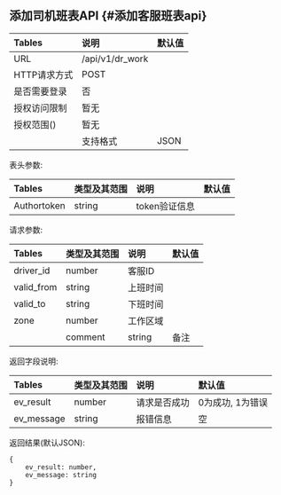 ## 添加司机班表API {#添加客服班表api}

| Tables | 说明 | 默认值 |
| :--- | :--- | :--- |
| URL | /api/v1/dr\_work |  |
| HTTP请求方式 | POST |  |
| 是否需要登录 | 否 |  |
| 授权访问限制 | 暂无 |  |
| 授权范围\(\) | 暂无 |  |
|  | 支持格式 | JSON |

表头参数:

| Tables | 类型及其范围 | 说明 | 默认值 |
| :--- | :--- | :--- | :--- |
| Authortoken | string | token验证信息 |  |

请求参数:

| Tables | 类型及其范围 | 说明 | 默认值 |
| :--- | :--- | :--- | :--- |
| driver\_id | number | 客服ID |  |
| valid\_from | string | 上班时间 |  |
| valid\_to | string | 下班时间 |  |
| zone | number | 工作区域 |  |
|  | comment | string | 备注 |

返回字段说明:

| Tables | 类型及其范围 | 说明 | 默认值 |
| :--- | :--- | :--- | :--- |
| ev\_result | number | 请求是否成功 | 0为成功, 1为错误 |
| ev\_message | string | 报错信息 | 空 |

返回结果\(默认JSON\):

```
{
    ev_result: number,
    ev_message: string
}
```



